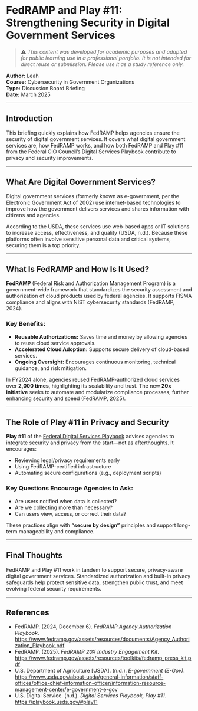 # FedRAMP and Play #11: Strengthening Security in Digital Government Services
> ⚠️ _This content was developed for academic purposes and adapted for public learning use in a professional portfolio. It is not intended for direct reuse or submission. Please use it as a study reference only._

**Author:** Leah  
**Course:** Cybersecurity in Government Organizations  
**Type:** Discussion Board Briefing  
**Date:** March 2025  

---

## Introduction

This briefing quickly explains how FedRAMP helps agencies ensure the security of digital government services. It covers what digital government services are, how FedRAMP works, and how both FedRAMP and Play #11 from the Federal CIO Council’s Digital Services Playbook contribute to privacy and security improvements.

---

## What Are Digital Government Services?

Digital government services (formerly known as e-government, per the Electronic Government Act of 2002) use internet-based technologies to improve how the government delivers services and shares information with citizens and agencies.

According to the USDA, these services use web-based apps or IT solutions to increase access, effectiveness, and quality (USDA, n.d.). Because these platforms often involve sensitive personal data and critical systems, securing them is a top priority.

---

## What Is FedRAMP and How Is It Used?

**FedRAMP** (Federal Risk and Authorization Management Program) is a government-wide framework that standardizes the security assessment and authorization of cloud products used by federal agencies. It supports FISMA compliance and aligns with NIST cybersecurity standards (FedRAMP, 2024).

### Key Benefits:
- **Reusable Authorizations:** Saves time and money by allowing agencies to reuse cloud service approvals.
- **Accelerated Cloud Adoption:** Supports secure delivery of cloud-based services.
- **Ongoing Oversight:** Encourages continuous monitoring, technical guidance, and risk mitigation.

In FY2024 alone, agencies reused FedRAMP-authorized cloud services over **2,000 times**, highlighting its scalability and trust. The new **20x initiative** seeks to automate and modularize compliance processes, further enhancing security and speed (FedRAMP, 2025).

---

## The Role of Play #11 in Privacy and Security

**Play #11** of the [Federal Digital Services Playbook](https://playbook.usds.gov/#play11) advises agencies to integrate security and privacy from the start—not as afterthoughts. It encourages:

- Reviewing legal/privacy requirements early
- Using FedRAMP-certified infrastructure
- Automating secure configurations (e.g., deployment scripts)

### Key Questions Encourage Agencies to Ask:
- Are users notified when data is collected?
- Are we collecting more than necessary?
- Can users view, access, or correct their data?

These practices align with **“secure by design”** principles and support long-term manageability and compliance.

---

## Final Thoughts

FedRAMP and Play #11 work in tandem to support secure, privacy-aware digital government services. Standardized authorization and built-in privacy safeguards help protect sensitive data, strengthen public trust, and meet evolving federal security requirements.

---

## References

- FedRAMP. (2024, December 6). *FedRAMP Agency Authorization Playbook*. https://www.fedramp.gov/assets/resources/documents/Agency_Authorization_Playbook.pdf  
- FedRAMP. (2025). *FedRAMP 20X Industry Engagement Kit*. https://www.fedramp.gov/assets/resources/toolkits/fedramp_press_kit.pdf  
- U.S. Department of Agriculture [USDA]. (n.d.). *E-government (E-Gov)*. https://www.usda.gov/about-usda/general-information/staff-offices/office-chief-information-officer/information-resource-management-center/e-government-e-gov  
- U.S. Digital Service. (n.d.). *Digital Services Playbook, Play #11*. https://playbook.usds.gov/#play11
